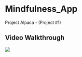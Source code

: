 # Mindfulness_App
Project Alpaca - (Project #1)


## Video Walkthrough
<a href="https://i.imgur.com/ykMip2e.gif">
   <img style="max-width:300px;" src="https://i.imgur.com/ykMip2e.gif">
</a>
